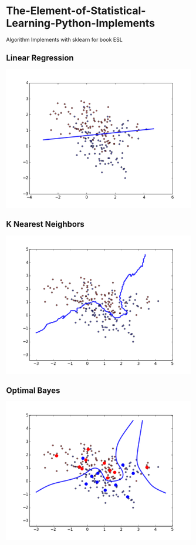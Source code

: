 # The-Element-of-Statistical-Learning-Python-Implements
Algorithm Implements with sklearn for book ESL

## Linear Regression
![LR](./Figures/lr.png)

## K Nearest Neighbors
![KNN](./Figures/knn_15.png)

## Optimal Bayes
![OB](./Figures/optimal_bayes.png)
